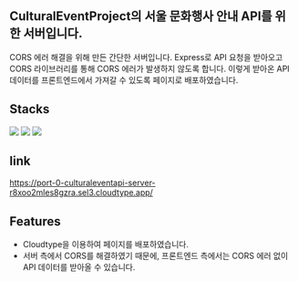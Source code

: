## CulturalEventProject의 서울 문화행사 안내 API를 위한 서버입니다.

CORS 에러 해결을 위해 만든 간단한 서버입니다. Express로 API 요청을 받아오고 CORS 라이브러리를 통해 CORS 에러가 발생하지 않도록 합니다. 이렇게 받아온 API 데이터를 프론트엔드에서 가져갈 수 있도록 페이지로 배포하였습니다.

## Stacks

<img src="https://img.shields.io/badge/TypeScript-3178C6?style=flat-square&logo=TypeScript&logoColor=white"/> <img src="https://img.shields.io/badge/Node.js-339933?style=flat-square&logo=Node.js&logoColor=white"/> <img src="https://img.shields.io/badge/Express-000000?style=flat-square&logo=Express&logoColor=white"/>

## link

https://port-0-culturaleventapi-server-r8xoo2mles8gzra.sel3.cloudtype.app/

## Features

- Cloudtype을 이용하여 페이지를 배포하였습니다.
- 서버 측에서 CORS를 해결하였기 때문에, 프론트엔드 측에서는 CORS 에러 없이 API 데이터를 받아올 수 있습니다.
